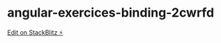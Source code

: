 # angular-exercices-binding-2cwrfd

[Edit on StackBlitz ⚡️](https://stackblitz.com/edit/angular-exercices-binding-2cwrfd)
